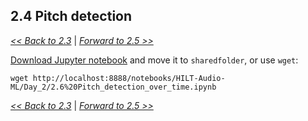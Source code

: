 
## 2.4 Pitch detection

[*<< Back to 2.3*](2.3.md) \| [*Forward to 2.5 >>*](2.5.md)

[Download Jupyter notebook](http://localhost:8888/notebooks/HILT-Audio-ML/Day_2/2.6%20Pitch_detection_over_time.ipynb) and move it to `sharedfolder`, or use `wget`:

```
wget http://localhost:8888/notebooks/HILT-Audio-ML/Day_2/2.6%20Pitch_detection_over_time.ipynb
```

[*<< Back to 2.3*](2.3.md) \| [*Forward to 2.5 >>*](2.5.md)

